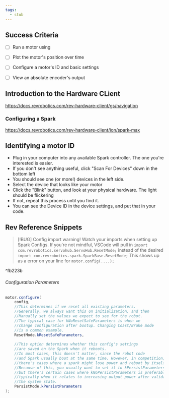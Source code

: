 ```yaml
---
tags:
  - stub
---
```


## Success Criteria
- [ ] Run a motor using
- [ ] Plot the motor's position over time
- [ ] Configure a motor's ID and basic settings
- [ ] View an absolute encoder's output



## Introduction to the Hardware CLient
https://docs.revrobotics.com/rev-hardware-client/gs/navigation


### Configuring a Spark

https://docs.revrobotics.com/rev-hardware-client/ion/spark-max


## Identifying a motor ID
- Plug in your computer into any available Spark controller. The one you're interested is easier.
- If you don't see anything useful, click "Scan For Devices" down in the bottom left
- You should see one (or more!) devices in the left side.
- Select the device that looks like your motor
- Click the "Blink" button, and look at your physical hardware. The light should be flickering
- If not, repeat this process until you find it.
- You can see the Device ID in the device settings, and put that in your code. 



## Rev Reference Snippets


> [!BUG] Config import warning!
> Watch your imports when setting up Spark Configs. If you're not mindful, VSCode will pull in 
> `import com.revrobotics.servohub.ServoHub.ResetMode;`
> instead of the desired 
> `import com.revrobotics.spark.SparkBase.ResetMode;`
> This shows up as a error on your line for 
>  `motor.config(....);`

^fb223b


###### Configuration Parameters
```java
motor.configure(
	config, 
	//This determines if we reset all existing parameters. 
	//Generally, we always want this on initialization, and then 
	//Manually set the values we expect to see for the robot.
	//The typical case for kNoResetSafeParameters is when we
	//change configuration after bootup. Changing Coast/Brake mode
	//is a common example.
	ResetMode.kResetSafeParameters, 
	
	//This option determines whether this config's settings
	//are saved on the Spark when it reboots.
	//In most cases, this doesn't matter, since the robot code
	//and Spark usually boot at the same time. However, in competition,
	//there's cases where a spark might lose power and reboot by itself!
	//Because of this, you usually want to set it to kPersistParameters,
	//but there's certain cases where kNoPersistParameters is preferable,
	//typically when it relates to increasing output power after validating
	//the system state.
	PersistMode.kPersistParameters
);
```



